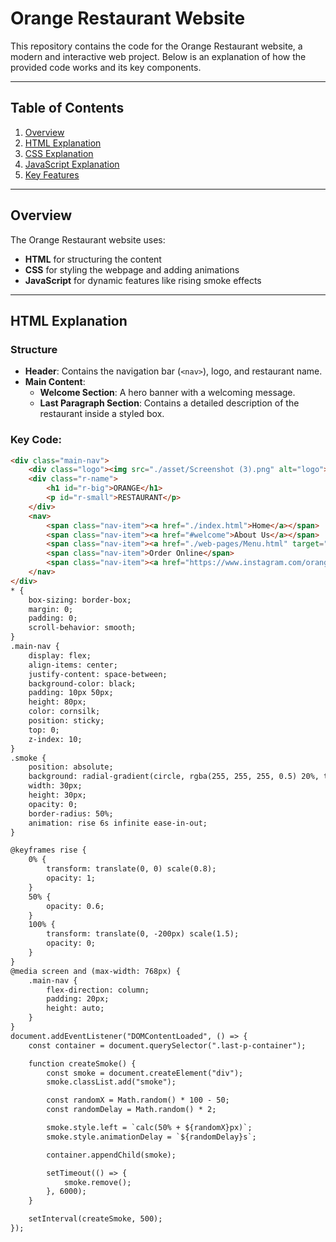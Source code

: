 # Orange Restaurant Website

This repository contains the code for the Orange Restaurant website, a modern and interactive web project. Below is an explanation of how the provided code works and its key components.

---

## Table of Contents
1. [Overview](#overview)
2. [HTML Explanation](#html-explanation)
3. [CSS Explanation](#css-explanation)
4. [JavaScript Explanation](#javascript-explanation)
5. [Key Features](#key-features)

---

## Overview

The Orange Restaurant website uses:
- **HTML** for structuring the content
- **CSS** for styling the webpage and adding animations
- **JavaScript** for dynamic features like rising smoke effects

---

## HTML Explanation

### Structure
- **Header**: Contains the navigation bar (`<nav>`), logo, and restaurant name.
- **Main Content**:
  - **Welcome Section**: A hero banner with a welcoming message.
  - **Last Paragraph Section**: Contains a detailed description of the restaurant inside a styled box.

### Key Code:
```html
<div class="main-nav">
    <div class="logo"><img src="./asset/Screenshot (3).png" alt="logo"></div>
    <div class="r-name">
        <h1 id="r-big">ORANGE</h1>
        <p id="r-small">RESTAURANT</p>
    </div>
    <nav>
        <span class="nav-item"><a href="./index.html">Home</a></span>
        <span class="nav-item"><a href="#welcome">About Us</a></span>
        <span class="nav-item"><a href="./web-pages/Menu.html" target="_blank">Menu</a></span>
        <span class="nav-item">Order Online</span>
        <span class="nav-item"><a href="https://www.instagram.com/orange_restaurant_pta/" target="_blank">Contact</a></span>
    </nav>
</div>
* {
    box-sizing: border-box;
    margin: 0;
    padding: 0;
    scroll-behavior: smooth;
}
.main-nav {
    display: flex;
    align-items: center;
    justify-content: space-between;
    background-color: black;
    padding: 10px 50px;
    height: 80px;
    color: cornsilk;
    position: sticky;
    top: 0;
    z-index: 10;
}
.smoke {
    position: absolute;
    background: radial-gradient(circle, rgba(255, 255, 255, 0.5) 20%, transparent 70%);
    width: 30px;
    height: 30px;
    opacity: 0;
    border-radius: 50%;
    animation: rise 6s infinite ease-in-out;
}

@keyframes rise {
    0% {
        transform: translate(0, 0) scale(0.8);
        opacity: 1;
    }
    50% {
        opacity: 0.6;
    }
    100% {
        transform: translate(0, -200px) scale(1.5);
        opacity: 0;
    }
}
@media screen and (max-width: 768px) {
    .main-nav {
        flex-direction: column;
        padding: 20px;
        height: auto;
    }
}
document.addEventListener("DOMContentLoaded", () => {
    const container = document.querySelector(".last-p-container");

    function createSmoke() {
        const smoke = document.createElement("div");
        smoke.classList.add("smoke");

        const randomX = Math.random() * 100 - 50;
        const randomDelay = Math.random() * 2;

        smoke.style.left = `calc(50% + ${randomX}px)`;
        smoke.style.animationDelay = `${randomDelay}s`;

        container.appendChild(smoke);

        setTimeout(() => {
            smoke.remove();
        }, 6000);
    }

    setInterval(createSmoke, 500);
});
